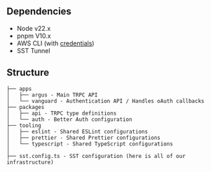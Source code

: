 ## Dependencies

- Node v22.x
- pnpm V10.x
- AWS CLI (with [credentials](https://docs.aws.amazon.com/cli/latest/userguide/getting-started-install.html))
- SST Tunnel

## Structure

```
├── apps
│   ├── argus - Main TRPC API
│   └── vanguard - Authentication API / Handles oAuth callbacks
├── packages
│   ├── api - TRPC type definitions
│   └── auth - Better Auth configuration
├── tooling
│   ├── eslint - Shared ESLint configurations
│   ├── prettier - Shared Prettier configurations
│   └── typescript - Shared TypeScript configurations
│
├── sst.config.ts - SST configuration (here is all of our infrastructure)
```
